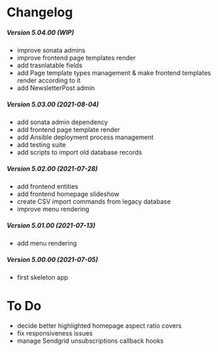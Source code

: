 Changelog
=========

##### Version 5.04.00 (WIP)
 * improve sonata admins
 * improve frontend page templates render
 * add trasnlatable fields
 * add Page template types management & make frontend templates render according to it
 * add NewsletterPost admin

##### Version 5.03.00 (2021-08-04)
 * add sonata admin dependency
 * add frontend page template render
 * add Ansible deployment process management
 * add testing suite
 * add scripts to import old database records

##### Version 5.02.00 (2021-07-28)
 * add frontend entities
 * add frontend homepage slideshow
 * create CSV import commands from legacy database
 * improve menu rendering

##### Version 5.01.00 (2021-07-13)
 * add menu rendering

##### Version 5.00.00 (2021-07-05)
 * first skeleton app


To Do
=====

 * decide better highlighted homepage aspect ratio covers
 * fix responsiveness issues
 * manage Sendgrid unsubscriptions callback hooks
